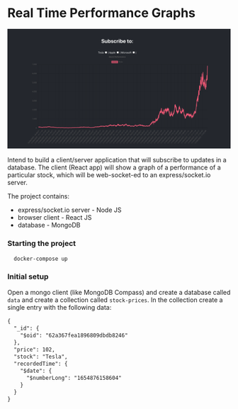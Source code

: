 # Real Time Performance Graphs

![Frontend](example.png "Frontend")


Intend to build a client/server application that will subscribe to updates in a database. The client (React app) will show a graph of a performance of a particular stock, which will be web-socket-ed to an express/socket.io server.

The project contains:
- express/socket.io server - Node JS
- browser client - React JS
- database - MongoDB


### Starting the project
```
  docker-compose up
```

### Initial setup
Open a mongo client (like MongoDB Compass) and create a database called `data` and create a collection called `stock-prices`. In the collection create a single entry with the following data:

```
{
  "_id": {
    "$oid": "62a367fea1896809dbdb8246"
  },
  "price": 102,
  "stock": "Tesla",
  "recordedTime": {
    "$date": {
      "$numberLong": "1654876158604"
    }
  }
}
```